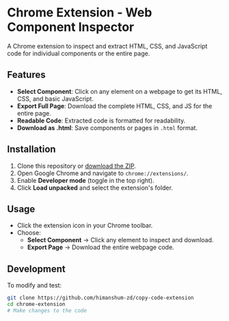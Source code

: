 # Chrome Extension - Web Component Inspector

A Chrome extension to inspect and extract HTML, CSS, and JavaScript code for individual components or the entire page.

## Features
- **Select Component**: Click on any element on a webpage to get its HTML, CSS, and basic JavaScript.
- **Export Full Page**: Download the complete HTML, CSS, and JS for the entire page.
- **Readable Code**: Extracted code is formatted for readability.
- **Download as .html**: Save components or pages in `.html` format.

## Installation

1. Clone this repository or [download the ZIP](https://github.com/himanshum-zd/copy-code-extension/).
2. Open Google Chrome and navigate to `chrome://extensions/`.
3. Enable **Developer mode** (toggle in the top right).
4. Click **Load unpacked** and select the extension's folder.

## Usage

- Click the extension icon in your Chrome toolbar.
- Choose:
  - **Select Component** → Click any element to inspect and download.
  - **Export Page** → Download the entire webpage code.

## Development

To modify and test:
```bash
git clone https://github.com/himanshum-zd/copy-code-extension
cd chrome-extension
# Make changes to the code
